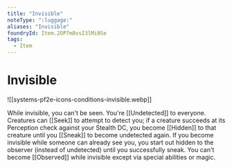 ```yaml
---
title: "Invisible"
noteType: ":luggage:"
aliases: "Invisible"
foundryId: Item.2OP7m8vsI3lMi8Se
tags:
  - Item
---
```


# Invisible
![[systems-pf2e-icons-conditions-invisible.webp]]

While invisible, you can't be seen. You're [[Undetected]] to everyone. Creatures can [[Seek]] to attempt to detect you; if a creature succeeds at its Perception check against your Stealth DC, you become [[Hidden]] to that creature until you [[Sneak]] to become undetected again. If you become invisible while someone can already see you, you start out hidden to the observer (instead of undetected) until you successfully sneak. You can't become [[Observed]] while invisible except via special abilities or magic.
